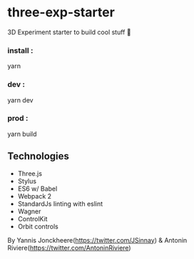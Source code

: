 # three-exp-starter
3D Experiment starter to build cool stuff :rocket:

### install : 
yarn
### dev :
yarn dev
### prod :
yarn build

## Technologies

* Three.js
* Stylus
* ES6 w/ Babel
* Webpack 2
* StandardJs linting with eslint
* Wagner
* ControlKit
* Orbit controls


By Yannis Jonckheere(https://twitter.com/JSinnay) & Antonin Riviere(https://twitter.com/AntoninRiviere)
